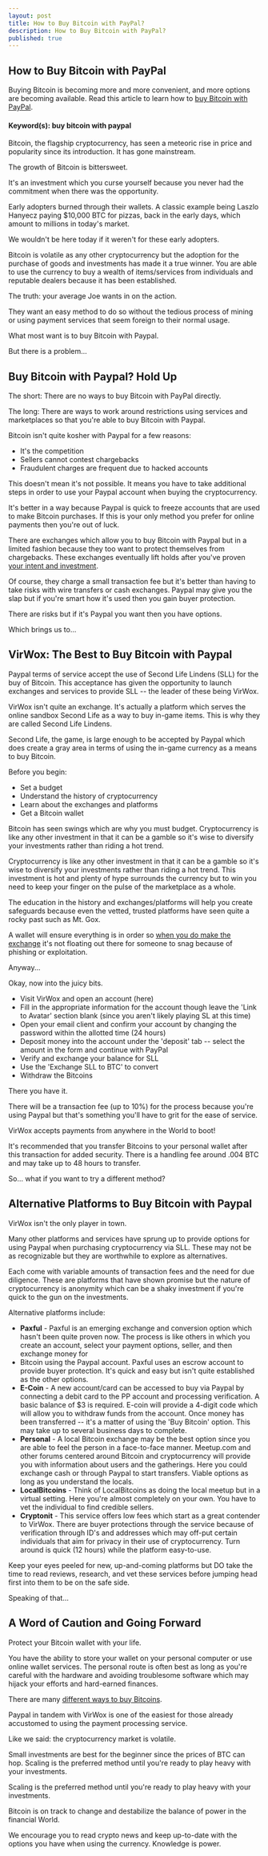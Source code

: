 ```yaml
---
layout: post
title: How to Buy Bitcoin with PayPal?
description: How to Buy Bitcoin with PayPal?
published: true
---
```


<h2>How to Buy Bitcoin with PayPal</h2>

Buying Bitcoin is becoming more and more convenient, and more options are becoming available. Read this article to learn how to <a href="/what-is-an-application-coin/">buy Bitcoin with PayPal</a>.

<h4>Keyword(s): buy bitcoin with paypal</h4>

Bitcoin, the flagship cryptocurrency, has seen a meteoric rise in price and popularity since its introduction. It has gone mainstream.

The growth of Bitcoin is bittersweet.

It's an investment which you curse yourself because you never had the commitment when there was the opportunity.

Early adopters burned through their wallets. A classic example being Laszlo Hanyecz paying $10,000 BTC for pizzas, back in the early days, which amount to millions in today's market.

We wouldn't be here today if it weren't for these early adopters.

Bitcoin is volatile as any other cryptocurrency but the adoption for the purchase of goods and investments has made it a true winner. You are able to use the currency to buy a wealth of items/services from individuals and reputable dealers because it has been established.

The truth: your average Joe wants in on the action.

They want an easy method to do so without the tedious process of mining or using payment services that seem foreign to their normal usage.

What most want is to buy Bitcoin with Paypal.

But there is a problem...

<h2>Buy Bitcoin with Paypal? Hold Up</h2>

The short: There are no ways to buy Bitcoin with PayPal directly.

The long: There are ways to work around restrictions using services and marketplaces so that you're able to buy Bitcoin with Paypal.

Bitcoin isn't quite kosher with Paypal for a few reasons:
<ul>
<li>It's the competition</li>
<li>Sellers cannot contest chargebacks</li>
<li>Fraudulent charges are frequent due to hacked accounts</li>
</ul>

This doesn't mean it's not possible. It means you have to take additional steps in order to use your Paypal account when buying the cryptocurrency. 

It's better in a way because Paypal is quick to freeze accounts that are used to make Bitcoin purchases. If this is your only method you prefer for online payments then you're out of luck.

There are exchanges which allow you to buy Bitcoin with Paypal but in a limited fashion because they too want to protect themselves from chargebacks. These exchanges eventually lift holds after you've proven <a href="/popular-cryptocurrency-videos/">your intent and investment</a>.

Of course, they charge a small transaction fee but it's better than having to take risks with wire transfers or cash exchanges. Paypal may give you the slap but if you're smart how it's used then you gain buyer protection.

There are risks but if it's Paypal you want then you have options.

Which brings us to...

<h2>VirWox: The Best to Buy Bitcoin with Paypal</h2>

Paypal terms of service accept the use of Second Life Lindens (SLL) for the buy of Bitcoin. This acceptance has given the opportunity to launch exchanges and services to provide SLL -- the leader of these being VirWox.

VirWox isn't quite an exchange. It's actually a platform which serves the online sandbox Second Life as a way to buy in-game items. This is why they are called Second Life Lindens.

Second Life, the game, is large enough to be accepted by Paypal which does create a gray area in terms of using the in-game currency as a means to buy Bitcoin.

Before you begin:
<ul>
<li>Set a budget</li>
<li>Understand the history of cryptocurrency</li>
<li>Learn about the exchanges and platforms</li>
<li>Get a Bitcoin wallet</li>
</ul>

Bitcoin has seen swings which are why you must budget. Cryptocurrency is like any other investment in that it can be a gamble so it's wise to diversify your investments rather than riding a hot trend.

Cryptocurrency is like any other investment in that it can be a gamble so it's wise to diversify your investments rather than riding a hot trend. This investment is hot and plenty of hype surrounds the currency but to win you need to keep your finger on the pulse of the marketplace as a whole.

The education in the history and exchanges/platforms will help you create safeguards because even the vetted, trusted platforms have seen quite a rocky past such as Mt. Gox. 

A wallet will ensure everything is in order so <a href="/ultimate-guide-to-pivx/">when you do make the exchange</a> it's not floating out there for someone to snag because of phishing or exploitation.

Anyway...

Okay, now into the juicy bits.

<ul>
<li>Visit VirWox and open an account (here)</li>
<li>Fill in the appropriate information for the account though leave the 'Link to Avatar' section blank (since you aren't likely playing SL at this time)</li>
<li>Open your email client and confirm your account by changing the password within the allotted time (24 hours)</li>
<li>Deposit money into the account under the 'deposit' tab -- select the amount in the form and continue with PayPal</li>
<li>Verify and exchange your balance for SLL</li>
<li>Use the 'Exchange SLL to BTC' to convert</li>
<li>Withdraw the Bitcoins</li>
</ul>

There you have it.

There will be a transaction fee (up to 10%) for the process because you're using Paypal but that's something you'll have to grit for the ease of service.

VirWox accepts payments from anywhere in the World to boot! 

It's recommended that you transfer Bitcoins to your personal wallet after this transaction for added security. There is a handling fee around .004 BTC and may take up to 48 hours to transfer.

So... what if you want to try a different method?

<h2>Alternative Platforms to Buy Bitcoin with Paypal</h2>

VirWox isn't the only player in town.

Many other platforms and services have sprung up to provide options for using Paypal when purchasing cryptocurrency via SLL. These may not be as recognizable but they are worthwhile to explore as alternatives.

Each come with variable amounts of transaction fees and the need for due diligence. These are platforms that have shown promise but the nature of cryptocurrency is anonymity which can be a shaky investment if you're quick to the gun on the investments.

Alternative platforms include:

<ul>
<li><strong>Paxful</strong> - Paxful is an emerging exchange and conversion option which hasn't been quite proven now. The process is like others in which you create an account, select your payment options, seller, and then exchange money for <li>Bitcoin using the Paypal account. Paxful uses an escrow account to provide buyer protection. It's quick and easy but isn't quite established as the other options.</li>
<li><strong>E-Coin</strong> - A new account/card can be accessed to buy via Paypal by connecting a debit card to the PP account and processing verification. A basic balance of $3 is required. E-coin will provide a 4-digit code which will allow you to withdraw funds from the account. Once money has been transferred -- it's a matter of using the 'Buy Bitcoin' option. This may take up to several business days to complete.</li>
<li><strong>Personal</strong> - A local Bitcoin exchange may be the best option since you are able to feel the person in a face-to-face manner. Meetup.com and other forums centered around Bitcoin and cryptocurrency will provide you with information about users and the gatherings. Here you could exchange cash or through Paypal to start transfers. Viable options as long as you understand the locals.</li>
<li><strong>LocalBitcoins</strong> - Think of LocalBitcoins as doing the local meetup but in a virtual setting. Here you're almost completely on your own. You have to vet the individual to find credible sellers. </li>
<li><strong>Cryptonit</strong> - This service offers low fees which start as a great contender to VirWox. There are buyer protections through the service because of verification through ID's and addresses which may off-put certain individuals that aim for privacy in their use of cryptocurrency. Turn around is quick (12 hours) while the platform easy-to-use.</li>
</ul>

Keep your eyes peeled for new, up-and-coming platforms but DO take the time to read reviews, research, and vet these services before jumping head first into them to be on the safe side.

Speaking of that...

<h2>A Word of Caution and Going Forward</h2>

Protect your Bitcoin wallet with your life.

You have the ability to store your wallet on your personal computer or use online wallet services. The personal route is often best as long as you're careful with the hardware and avoiding troublesome software which may hijack your efforts and hard-earned finances.

There are many <a href="/where-and-how-to-purchase-sell-btc-instantly-with-cash/">different ways to buy Bitcoins</a>.

Paypal in tandem with VirWox is one of the easiest for those already accustomed to using the payment processing service.

Like we said: the cryptocurrency market is volatile.

Small investments are best for the beginner since the prices of BTC can hop. Scaling is the preferred method until you're ready to play heavy with your investments.

Scaling is the preferred method until you're ready to play heavy with your investments.

Bitcoin is on track to change and destabilize the balance of power in the financial World. 

We encourage you to read crypto news and keep up-to-date with the options you have when using the currency. Knowledge is power.
